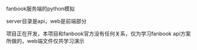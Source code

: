fanbook服务端的python模拟  

server目录是api，web是前端部分  

项目正在开发，本项目和fanbook官方没有任何关系，仅为学习fanbook api方案所做的，web端文件仅共学习演示  
